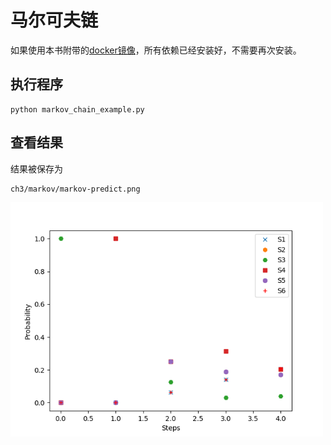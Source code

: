 # 马尔可夫链

如果使用本书附带的[docker镜像](https://hub.docker.com/r/chatopera/qna-book/)，所有依赖已经安装好，不需要再次安装。

## 执行程序

```
python markov_chain_example.py
```

## 查看结果
结果被保存为
```
ch3/markov/markov-predict.png
```

<img src="./markov-predict.png" width="500">
